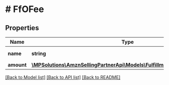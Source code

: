 # # FfOFee

## Properties

Name | Type | Description | Notes
------------ | ------------- | ------------- | -------------
**name** | **string** | The type of fee. |
**amount** | [**\MPSolutions\AmznSellingPartnerApi\Models\FulfillmentOutbound\FfOMoney**](FfOMoney.md) |  |

[[Back to Model list]](../../README.md#models) [[Back to API list]](../../README.md#endpoints) [[Back to README]](../../README.md)

